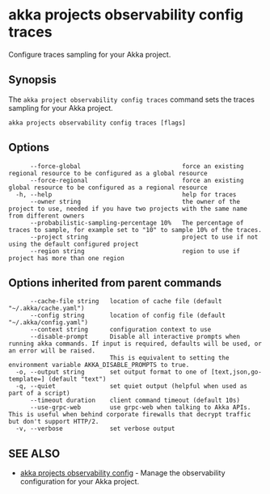 # akka projects observability config traces

Configure traces sampling for your Akka project.

## Synopsis

The `akka project observability config traces` command sets the traces sampling for your Akka project.

```
akka projects observability config traces [flags]
```

## Options

```
      --force-global                            force an existing regional resource to be configured as a global resource
      --force-regional                          force an existing global resource to be configured as a regional resource
  -h, --help                                    help for traces
      --owner string                            the owner of the project to use, needed if you have two projects with the same name from different owners
      --probabilistic-sampling-percentage 10%   The percentage of traces to sample, for example set to "10" to sample 10% of the traces.
      --project string                          project to use if not using the default configured project
      --region string                           region to use if project has more than one region
```

## Options inherited from parent commands

```
      --cache-file string   location of cache file (default "~/.akka/cache.yaml")
      --config string       location of config file (default "~/.akka/config.yaml")
      --context string      configuration context to use
      --disable-prompt      Disable all interactive prompts when running akka commands. If input is required, defaults will be used, or an error will be raised.
                            This is equivalent to setting the environment variable AKKA_DISABLE_PROMPTS to true.
  -o, --output string       set output format to one of [text,json,go-template=] (default "text")
  -q, --quiet               set quiet output (helpful when used as part of a script)
      --timeout duration    client command timeout (default 10s)
      --use-grpc-web        use grpc-web when talking to Akka APIs. This is useful when behind corporate firewalls that decrypt traffic but don't support HTTP/2.
  -v, --verbose             set verbose output
```

## SEE ALSO

* [akka projects observability config](akka_projects_observability_config.html)	 - Manage the observability configuration for your Akka project.
